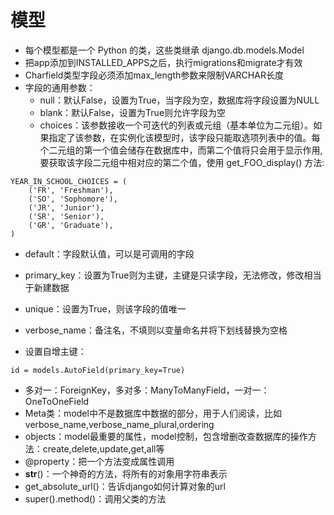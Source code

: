 # 模型

* 每个模型都是一个 Python 的类，这些类继承 django.db.models.Model
* 把app添加到INSTALLED_APPS之后，执行migrations和migrate才有效
* Charfield类型字段必须添加max_length参数来限制VARCHAR长度
* 字段的通用参数：
  * null：默认False，设置为True，当字段为空，数据库将字段设置为NULL
  * blank：默认False，设置为True则允许字段为空
  * choices：该参数接收一个可迭代的列表或元组（基本单位为二元组）。如果指定了该参数，在实例化该模型时，该字段只能取选项列表中的值。每个二元组的第一个值会储存在数据库中，而第二个值将只会用于显示作用,要获取该字段二元组中相对应的第二个值，使用 get_FOO_display() 方法:
```
YEAR_IN_SCHOOL_CHOICES = (
    ('FR', 'Freshman'),
    ('SO', 'Sophomore'),
    ('JR', 'Junior'),
    ('SR', 'Senior'),
    ('GR', 'Graduate'),
)
```

  * default：字段默认值，可以是可调用的字段
  * primary_key：设置为True则为主键，主键是只读字段，无法修改，修改相当于新建数据
  * unique：设置为True，则该字段的值唯一
  * verbose_name：备注名，不填则以变量命名并将下划线替换为空格

* 设置自增主键：

`id = models.AutoField(primary_key=True)`

* 多对一：ForeignKey，多对多：ManyToManyField，一对一：OneToOneField
* Meta类：model中不是数据库中数据的部分，用于人们阅读，比如verbose_name,verbose_name_plural,ordering
* objects：model最重要的属性，model控制，包含增删改查数据库的操作方法：create,delete,update,get,all等
* @property：把一个方法变成属性调用
* __str__()：一个神奇的方法，将所有的对象用字符串表示
* get_absolute_url()：告诉django如何计算对象的url
* super().method()：调用父类的方法

